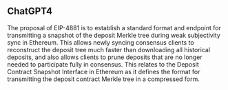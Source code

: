 ## ChatGPT4

The proposal of EIP-4881 is to establish a standard format and endpoint for transmitting a snapshot of the deposit Merkle tree during weak subjectivity sync in Ethereum. This allows newly syncing consensus clients to reconstruct the deposit tree much faster than downloading all historical deposits, and also allows clients to prune deposits that are no longer needed to participate fully in consensus. This relates to the Deposit Contract Snapshot Interface in Ethereum as it defines the format for transmitting the deposit contract Merkle tree in a compressed form.
